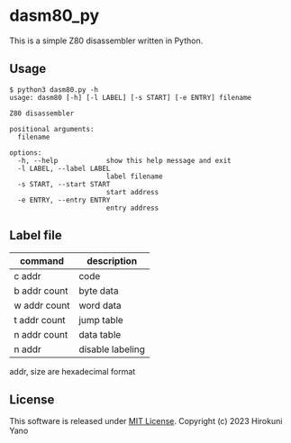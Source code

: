 # dasm80_py

This is a simple Z80 disassembler written in Python.

## Usage

```shell-session
$ python3 dasm80.py -h
usage: dasm80 [-h] [-l LABEL] [-s START] [-e ENTRY] filename

Z80 disassembler

positional arguments:
  filename

options:
  -h, --help            show this help message and exit
  -l LABEL, --label LABEL
                        label filename
  -s START, --start START
                        start address
  -e ENTRY, --entry ENTRY
                        entry address
```

## Label file

| command       | description             |
| ------------- | ----------------------- | 
| c addr        | code                    |
| b addr count  | byte data               |
| w addr count  | word data               |
| t addr count  | jump table              |
| n addr count  | data table              |
| n addr        | disable labeling        |

addr, size are hexadecimal format

## License
This software is released under [MIT License](LICENSE).
Copyright (c) 2023 Hirokuni Yano
